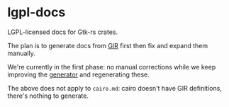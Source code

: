 # lgpl-docs

LGPL-licensed docs for Gtk-rs crates.

The plan is to generate docs from [GIR](https://github.com/gtk-rs/gir-files)
first then fix and expand them manually.

We're currently in the first phase: no manual corrections while we keep
improving the [generator](https://github.com/gtk-rs/gir) and regenerating
these.

The above does not apply to `cairo.md`: cairo doesn't have GIR definitions,
there's nothing to generate.
